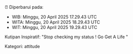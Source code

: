 ⏰ Diperbarui pada:
- WIB: Minggu, 20 April 2025 17.29.43 UTC
- WITA: Minggu, 20 April 2025 18.29.43 UTC
- WIT: Minggu, 20 April 2025 19.29.43 UTC

Kutipan Inspiratif:
"Stop checking my status ! Go Get A Life "


Kategori: attitude

